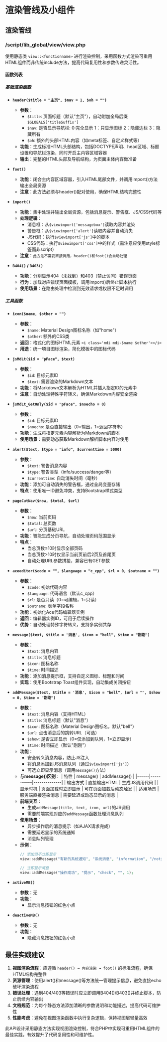 # 渲染管线及小组件

## 渲染管线
### /script/lib_global/view/view.php
使用静态类 `view::<functionname>` 进行渲染控制，采用函数方式渲染可重用HTML组件而非传统include方法，提高代码复用性和参数传递灵活性。

#### 函数列表

##### 基础渲染函数
- **`header($title = "主页", $nav = 1, $oh = "")`**
  - **参数**：
    - `$title`: 页面标题（默认"主页"），自动附加全局后缀 `$GLOBALS['titleSuffix']`
    - `$nav`: 是否显示导航栏:  0:完全显示  1：只显示图标 2：隐藏边栏 3：隐藏所有
    - `$oh`: 额外的头部HTML内容（如meta标签、自定义样式等）
  - **功能**：生成标准HTML头部结构，包括DOCTYPE声明、head区域、标题设置和导航栏渲染，同时开启主内容区域容器
  - **输出**：完整的HTML头部及导航结构，为页面主体内容做准备

- **`foot()`**
  - **功能**：闭合主内容区域容器，引入HTML尾部文件，并调用import()方法输出全局资源
  - **注意**：此方法必须与header()配对使用，确保HTML结构完整性

- **`import()`**
  - **功能**：集中处理并输出全局资源，包括消息提示、警告框、JS/CSS代码等
  - **处理逻辑**：
    - 消息框：从`$viewimport['messagebox']`读取内容并渲染
    - 警告框：从`$viewimport['alert']`读取内容并自动消失
    - JS代码：执行`$viewimport['js']`中的脚本
    - CSS代码：执行`$viewimport['css']`中的样式（需注意应使用style标签而非script）
  - **注意**：`此方法不需要直接调用，header()和foot()会自动处理`

- **`B404()` / `B403()`**
  - **功能**：分别显示404（未找到）和403（禁止访问）错误页面
  - **行为**：加载对应错误页面模板，调用import()后终止脚本执行
  - **使用场景**：在路由处理中检测到无效请求或权限不足时调用

##### 工具函数
- **`icon($name, $other = "")`**
  - **参数**：
    - `$name`: Material Design图标名称（如"home"）
    - `$other`: 额外的CSS类
  - **返回**：格式化的图标HTML元素 `<i class='mdi mdi-$name $other'></i>`
  - **用途**：统一项目图标渲染，简化模板中的图标代码

- **`jsMdLt($id = "pFace", $text)`**
  - **参数**：
    - `$id`: 目标元素ID
    - `$text`: 需要渲染的Markdown文本
  - **功能**：将Markdown文本解析为HTML并插入指定ID的元素中
  - **注意**：自动处理特殊字符转义，确保Markdown内容安全渲染

- **`jsMdLt_GetOnly($id = "pFace", $noecho = 0)`**
  - **参数**：
    - `$id`: 目标元素ID
    - `$noecho`: 是否直接输出（0=输出，1=返回字符串）
  - **功能**：生成将指定元素内容解析为Markdown的脚本
  - **使用场景**：需要动态获取Markdown解析脚本内容时使用

- **`alert($text, $type = "info", $currenttime = 5000)`**
  - **参数**：
    - `$text`: 警告消息内容
    - `$type`: 警告类型（info/success/danger等）
    - `$currenttime`: 自动消失时间（毫秒）
  - **功能**：添加可自动消失的警告框，通过全局变量存储
  - **特点**：使用唯一ID避免冲突，支持Bootstrap样式类型

- **`pageCutNav($now, $total, $url)`**
  - **参数**：
    - `$now`: 当前页码
    - `$total`: 总页数
    - `$url`: 分页基础URL
  - **功能**：智能生成分页导航，自动处理页码范围显示
  - **特点**：
    - 当总页数≤10时显示全部页码
    - 当总页数>10时仅显示当前页前后2页及首尾页
    - 自动处理URL参数拼接，兼容已有GET参数

- **`aceeditor($code = "", $language = "c_cpp", $rl = 0, $outname = "")`**
  - **参数**：
    - `$code`: 初始代码内容
    - `$language`: 代码语言（默认c_cpp）
    - `$rl`: 是否只读（0=可编辑，1=只读）
    - `$outname`: 表单字段名称
  - **功能**：初始化Ace代码编辑器实例
  - **返回**：编辑器实例ID，可用于后续操作
  - **优势**：自动处理特殊字符转义，支持多实例共存

- **`message($text, $title = '消息', $icon = "bell", $time = "刚刚")`**
  - **参数**：
    - `$text`: 消息内容
    - `$title`: 消息标题
    - `$icon`: 图标名称
    - `$time`: 时间描述
  - **功能**：添加消息提示框，支持自定义图标、标题和时间
  - **实现**：使用Bootstrap Toast组件实现，自动集成关闭按钮

- **`addMessage($text, $title = '消息', $icon = "bell", $url = "", $show = 0, $time = "刚刚")`**
  - **参数**：
    - `$text`: 消息内容（支持HTML）
    - `$title`: 消息标题（默认"消息"）
    - `$icon`: 图标名称（Material Design图标名，默认"bell"）
    - `$url`: 点击消息后的跳转URL（可选）
    - `$show`: 是否立即显示（0=仅添加到队列，1=立即显示）
    - `$time`: 时间描述（默认"刚刚"）
  - **功能**：
    - 安全转义消息内容，防止JS注入
    - 将消息添加到JS消息队列（通过`$viewimport['js']`）
    - 可选立即显示消息（调用`message()`方法）
  - **与message()区别**：
    | 特性 | message() | addMessage() |
    |------|-----------|--------------|
    | 输出方式 | 直接输出HTML | 生成JS调用代码 |
    | 显示时机 | 页面加载时立即显示 | 可在页面加载后动态触发 |
    | 适用场景 | 服务端直接渲染消息 | 需要延迟或动态显示的消息 |
  - **前端交互**：
    - 生成`addMessage(title, text, icon, url)`的JS调用
    - 需要前端实现对应的`addMessage`函数处理消息队列
  - **使用场景**：
    - 异步操作后的消息提示（如AJAX请求完成）
    - 需要延迟显示的系统通知
    - 消息队列管理
  - **示例**：
    ```php
    // 添加但不立即显示
    view::addMessage("有新的系统通知", "系统消息", "information", "/notifications");
    
    // 立即显示消息
    view::addMessage("操作成功", "提示", "check", "", 1);
    ```

- **`activeMB()`**
  - **参数**：无
  - **功能**：
    - 显示消息按钮的红色小点

- **`deactiveMB()`**
  - **参数**：无
  - **功能**：
    - 隐藏消息按钮的红色小点

## 最佳实践建议
1. **视图渲染流程**：应遵循 `header() → 内容渲染 → foot()` 的标准流程，确保HTML结构完整性 
2. **资源管理**：使用alert()和message()等方法统一管理提示信息，避免直接echo破坏渲染流程
3. **错误处理**：遇到404/403等错误时应立即调用B404()/B403()并终止脚本，防止后续内容输出
4. **文档规范**：为每个静态方法添加清晰的参数说明和功能描述，提高代码可维护性 
5. **性能考虑**：避免在视图渲染函数中执行复杂逻辑，保持视图层轻量高效

此API设计采用静态方法实现视图渲染控制，符合PHP中实现可重用HTML组件的最佳实践，有效提升了代码复用性和可维护性。